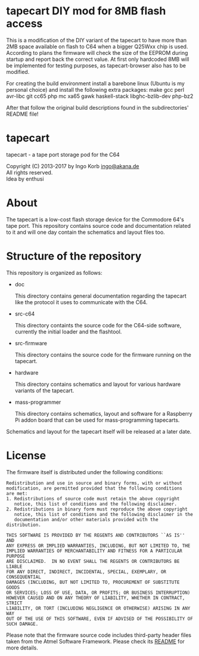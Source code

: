 
# tapecart DIY mod for 8MB flash access

This is a modification of the DIY variant of the tapecart to
have more than 2MB space available on flash to C64 when a
bigger Q25Wxx chip is used.
According to plans the firmware will check the size of the EEPROM during
startup and report back the correct value. At first only hardcoded
8MB will be implemented for testing purposes, as tapecart-browser also
has to be modified.

For creating the build environment install a barebone linux (Ubuntu is 
my personal choice) and install the following extra packages:
make gcc perl avr-libc git cc65 php mc xa65 gawk haskell-stack libghc-bzlib-dev php-bz2

After that follow the original build descriptions found in the subdirectories'
README file!

# tapecart #

tapecart - a tape port storage pod for the C64

Copyright (C) 2013-2017 by Ingo Korb <ingo@akana.de>  
All rights reserved.  
Idea by enthusi  

# About #

The tapecart is a low-cost flash storage device for the Commodore 64's
tape port. This repository contains source code and documentation
related to it and will one day contain the schematics and layout files too.

# Structure of the repository #

This repository is organized as follows:

* doc

    This directory contains general documentation regarding the
    tapecart like the protocol it uses to communicate with the C64.

* src-c64

    This directory containts the source code for the C64-side
    software, currently the initial loader and the flashtool.

* src-firmware

    This directory contains the source code for the firmware running
    on the tapecart.

* hardware

    This directory contains schematics and layout for various hardware
    variants of the tapecart.

* mass-programmer

    This directory contains schematics, layout and software for a
    Raspberry Pi addon board that can be used for mass-programming
    tapecarts.

Schematics and layout for the tapecart itself will be released at a
later date.

# License #

The firmware itself is distributed under the following conditions:

    Redistribution and use in source and binary forms, with or without
    modification, are permitted provided that the following conditions
    are met:
    1. Redistributions of source code must retain the above copyright
       notice, this list of conditions and the following disclaimer.
    2. Redistributions in binary form must reproduce the above copyright
       notice, this list of conditions and the following disclaimer in the
       documentation and/or other materials provided with the distribution.

    THIS SOFTWARE IS PROVIDED BY THE REGENTS AND CONTRIBUTORS ``AS IS'' AND
    ANY EXPRESS OR IMPLIED WARRANTIES, INCLUDING, BUT NOT LIMITED TO, THE
    IMPLIED WARRANTIES OF MERCHANTABILITY AND FITNESS FOR A PARTICULAR PURPOSE
    ARE DISCLAIMED.  IN NO EVENT SHALL THE REGENTS OR CONTRIBUTORS BE LIABLE
    FOR ANY DIRECT, INDIRECT, INCIDENTAL, SPECIAL, EXEMPLARY, OR CONSEQUENTIAL
    DAMAGES (INCLUDING, BUT NOT LIMITED TO, PROCUREMENT OF SUBSTITUTE GOODS
    OR SERVICES; LOSS OF USE, DATA, OR PROFITS; OR BUSINESS INTERRUPTION)
    HOWEVER CAUSED AND ON ANY THEORY OF LIABILITY, WHETHER IN CONTRACT, STRICT
    LIABILITY, OR TORT (INCLUDING NEGLIGENCE OR OTHERWISE) ARISING IN ANY WAY
    OUT OF THE USE OF THIS SOFTWARE, EVEN IF ADVISED OF THE POSSIBILITY OF
    SUCH DAMAGE.


Please note that the firmware source code includes third-party header files
taken from the Atmel Software Framework. Please check its
[README](src-firmware/README.md) for more details.

